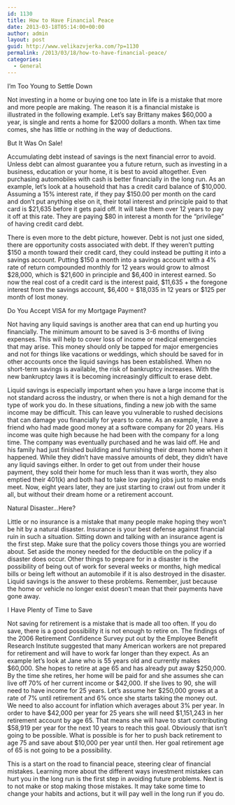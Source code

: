 ```yaml
---
id: 1130
title: How to Have Financial Peace
date: 2013-03-18T05:14:00+00:00
author: admin
layout: post
guid: http://www.velikazvjerka.com/?p=1130
permalink: /2013/03/18/how-to-have-financial-peace/
categories:
  - General
---
```

I&#8217;m Too Young to Settle Down
  
Not investing in a home or buying one too late in life is a mistake that more and more people are making. The reason it is a financial mistake is illustrated in the following example. Let&#8217;s say Brittany makes $60,000 a year, is single and rents a home for $2000 dollars a month. When tax time comes, she has little or nothing in the way of deductions. 

But It Was On Sale!
  
Accumulating debt instead of savings is the next financial error to avoid. Unless debt can almost guarantee you a future return, such as investing in a business, education or your home, it is best to avoid altogether. Even purchasing automobiles with cash is better financially in the long run. As an example, let&#8217;s look at a household that has a credit card balance of $10,000. Assuming a 15% interest rate, if they pay $150.00 per month on the card and don&#8217;t put anything else on it, their total interest and principle paid to that card is $21,635 before it gets paid off. It will take them over 12 years to pay it off at this rate. They are paying $80 in interest a month for the &#8220;privilege&#8221; of having credit card debt.

There is even more to the debt picture, however. Debt is not just one sided, there are opportunity costs associated with debt. If they weren&#8217;t putting $150 a month toward their credit card, they could instead be putting it into a savings account. Putting $150 a month into a savings account with a 4% rate of return compounded monthly for 12 years would grow to almost $28,000, which is $21,600 in principle and $6,400 in interest earned. So now the real cost of a credit card is the interest paid, $11,635 + the foregone interest from the savings account, $6,400 = $18,035 in 12 years or $125 per month of lost money.

Do You Accept VISA for my Mortgage Payment?
  
Not having any liquid savings is another area that can end up hurting you financially. The minimum amount to be saved is 3-6 months of living expenses. This will help to cover loss of income or medical emergencies that may arise. This money should only be tapped for major emergencies and not for things like vacations or weddings, which should be saved for in other accounts once the liquid savings has been established. When no short-term savings is available, the risk of bankruptcy increases. With the new bankruptcy laws it is becoming increasingly difficult to erase debt.

Liquid savings is especially important when you have a large income that is not standard across the industry, or when there is not a high demand for the type of work you do. In these situations, finding a new job with the same income may be difficult. This can leave you vulnerable to rushed decisions that can damage you financially for years to come. As an example, I have a friend who had made good money at a software company for 20 years. His income was quite high because he had been with the company for a long time. The company was eventually purchased and he was laid off. He and his family had just finished building and furnishing their dream home when it happened. While they didn&#8217;t have massive amounts of debt, they didn&#8217;t have any liquid savings either. In order to get out from under their house payment, they sold their home for much less than it was worth, they also emptied their 401(k) and both had to take low paying jobs just to make ends meet. Now, eight years later, they are just starting to crawl out from under it all, but without their dream home or a retirement account.

Natural Disaster&#8230;Here?
  
Little or no insurance is a mistake that many people make hoping they won&#8217;t be hit by a natural disaster. Insurance is your best defense against financial ruin in such a situation. Sitting down and talking with an insurance agent is the first step. Make sure that the policy covers those things you are worried about. Set aside the money needed for the deductible on the policy if a disaster does occur. Other things to prepare for in a disaster is the possibility of being out of work for several weeks or months, high medical bills or being left without an automobile if it is also destroyed in the disaster. Liquid savings is the answer to these problems. Remember, just because the home or vehicle no longer exist doesn&#8217;t mean that their payments have gone away.

I Have Plenty of Time to Save
  
Not saving for retirement is a mistake that is made all too often. If you do save, there is a good possibility it is not enough to retire on. The findings of the 2006 Retirement Confidence Survey put out by the Employee Benefit Research Institute suggested that many American workers are not prepared for retirement and will have to work far longer than they expect. As an example let&#8217;s look at Jane who is 55 years old and currently makes $60,000. She hopes to retire at age 65 and has already put away $250,000. By the time she retires, her home will be paid for and she assumes she can live off 70% of her current income or $42,000. If she lives to 90, she will need to have income for 25 years. Let&#8217;s assume her $250,000 grows at a rate of 7% until retirement and 6% once she starts taking the money out. We need to also account for inflation which averages about 3% per year. In order to have $42,000 per year for 25 years she will need $1,151,243 in her retirement account by age 65. That means she will have to start contributing $58,919 per year for the next 10 years to reach this goal. Obviously that isn&#8217;t going to be possible. What is possible is for her to push back retirement to age 75 and save about $10,000 per year until then. Her goal retirement age of 65 is not going to be a possibility.

This is a start on the road to financial peace, steering clear of financial mistakes. Learning more about the different ways investment mistakes can hurt you in the long run is the first step in avoiding future problems. Next is to not make or stop making those mistakes. It may take some time to change your habits and actions, but it will pay well in the long run if you do.